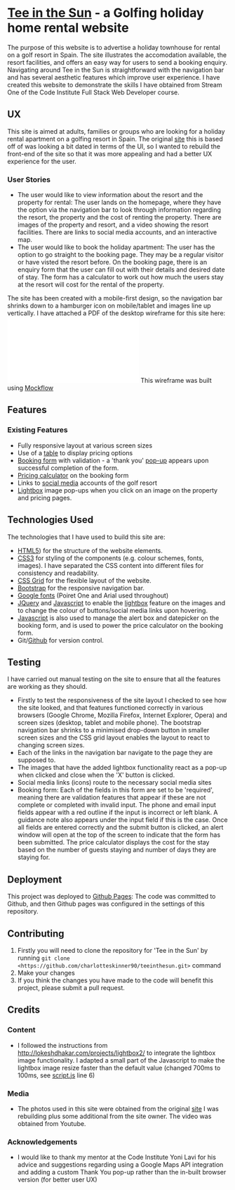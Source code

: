 # [Tee in the Sun](https://charlotteskinner90.github.io/teeinthesun/) - a Golfing holiday home rental website

The purpose of this website is to advertise a holiday townhouse for rental on a golf resort in Spain. The site illustrates the accomodation available, the resort facilities, and offers an easy way for users to send a booking enquiry. Navigating around Tee in the Sun is straightforward with the navigation bar and has several aesthetic features which improve user experience. I have created this website to demonstrate the skills I have obtained from Stream One of the Code Institute Full Stack Web Developer course. 
 
## UX

This site is aimed at adults, families or groups who are looking for a holiday rental apartment on a golfing resort in Spain. The original [site](http://www.golfballsinthesun.com/) this is based off of was looking a bit dated in terms of the UI, so I wanted to rebuild the front-end of the site so that it was more appealing and had a better UX experience for the user. 

### User Stories

- The user would like to view information about the resort and the property for rental: The user lands on the homepage, where they have the option via the navigation bar to look through information regarding the resort, the property and the cost of renting the property. There are images of the property and resort, and a video showing the resort facilities. There are links to social media accounts, and an interactive map.
- The user would like to book the holiday apartment: The user has the option to go straight to the booking page. They may be a regular visitor or have visted the resort before. On the booking page, there is an enquiry form that the user can fill out with their details and desired date of stay. The form has a calculator to work out how much the users stay at the resort will cost for the rental of the property.
 
The site has been created with a mobile-first design, so the navigation bar shrinks down to a hamburger icon on mobile/tablet and images line up vertically. I have attached a PDF of the desktop wireframe for this site here: ![Wireframe PDF](/blob/master/teeinthesun_wireframe.pdf "Wireframe") 
This wireframe was built using [Mockflow](https://www.mockflow.com/)

## Features

### Existing Features
- Fully responsive layout at various screen sizes
- Use of a [table](https://github.com/charlotteskinner90/teeinthesun/blob/master/pricing.html) to display pricing options
- [Booking form](https://github.com/charlotteskinner90/teeinthesun/blob/master/booking.html) with validation - a 'thank you' [pop-up](https://github.com/charlotteskinner90/teeinthesun/blob/master/js/form.js) appears upon successful completion of the form.
- [Pricing calculator](https://github.com/charlotteskinner90/teeinthesun/blob/master/js/form.js) on the booking form
- Links to [social media](https://github.com/charlotteskinner90/teeinthesun/blob/master/booking.html) accounts of the golf resort
- [Lightbox](https://github.com/charlotteskinner90/teeinthesun/blob/master/property.html) image pop-ups when you click on an image on the property and pricing pages.

## Technologies Used

The technologies that I have used to build this site are:
 - [HTML5](https://developer.mozilla.org/en-US/docs/Web/Guide/HTML/HTML5)) for the structure of the website elements.
 - [CSS3](https://developer.mozilla.org/en-US/docs/Web/CSS) for styling of the components (e.g. colour schemes, fonts, images). I have separated the CSS content into different files for consistency and readability.
 - [CSS Grid](https://developer.mozilla.org/en-US/docs/Web/CSS/CSS_Grid_Layout) for the flexible layout of the website.
 - [Bootstrap](https://getbootstrap.com/) for the responsive navigation bar.
 - [Google fonts](https://fonts.google.com/) (Poiret One and Arial used throughout)
 - [JQuery](https://jquery.com/) and [Javascript](https://www.javascript.com/) to enable the [lightbox](https://www.lokeshdhakar.com/projects/lightbox2/) feature on the images and to change the colour of buttons/social media links upon hovering.
 - [Javascript](https://www.javascript.com/) is also used to manage the alert box and datepicker on the booking form, and is used to power the price calculator on the booking form.
 - Git/[Github](https://github.com/charlotteskinner90/teeinthesun) for version control.


## Testing

I have carried out manual testing on the site to ensure that all the features are working as they should. 
 - Firstly to test the responsiveness of the site layout I checked to see how the site looked, and that features functioned correctly in various browsers (Google Chrome, Mozilla Firefox, Internet Explorer, Opera) and screen sizes (desktop, tablet and mobile phone). The bootstrap navigation bar shrinks to a minimised drop-down button in smaller screen sizes and the CSS grid layout enables the layout to react to changing screen sizes.
 - Each of the links in the navigation bar navigate to the page they are supposed to. 
 - The images that have the added lightbox functionality react as a pop-up when clicked and close when the 'X' button is clicked.
 - Social media links (icons) route to the necessary social media sites
 - Booking form: Each of the fields in this form are set to be 'required', meaning there are validation features that appear if these are not complete or completed with invalid input. The phone and email input fields appear with a red outline if the input is incorrect or left blank. A guidance note also appears under the input field if this is the case. Once all fields are entered correctly and the submit button is clicked, an alert window will open at the top of the screen to indicate that the form has been submitted. The price calculator displays the cost for the stay based on the number of guests staying and number of days they are staying for.

## Deployment

This project was deployed to [Github Pages](https://charlotteskinner90.github.io/teeinthesun/): The code was committed to Github, and then Github pages was configured in the settings of this repository.

## Contributing 

1. Firstly you will need to clone the repository for 'Tee in the Sun' by running ```git clone <https://github.com/charlotteskinner90/teeinthesun.git>``` command
2. Make your changes
3. If you think the changes you have made to the code will benefit this project, please submit a pull request.

## Credits

### Content

- I followed the instructions from http://lokeshdhakar.com/projects/lightbox2/ to integrate the lightbox image functionality. I adapted a small part of the Javascript to make the lightbox image resize faster than the default value (changed 700ms to 100ms, see [script.js](https://github.com/charlotteskinner90/teeinthesun/blob/master/js/script.js#L6) line 6)

### Media
- The photos used in this site were obtained from the original [site](http://www.golfballsinthesun.com/) I was rebuilding plus some additional from the site owner. The video was obtained from Youtube.

### Acknowledgements

- I would like to thank my mentor at the Code Institute Yoni Lavi for his advice and suggestions regarding using a Google Maps API integration and adding a custom Thank You pop-up rather than the in-built browser version (for better user UX)
